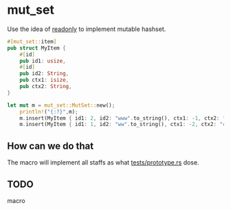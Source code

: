 # mut_set

Use the idea of [readonly](https://crates.io/crates/readonly) to implement mutable hashset.

``` rust
#[mut_set::item]
pub struct MyItem {
    #[id]
    pub id1: usize,
    #[id]
    pub id2: String,
    pub ctx1: isize,
    pub ctx2: String,
}

let mut m = mut_set::MutSet::new();
    println!("{:?}",m);
    m.insert(MyItem { id1: 2, id2: "www".to_string(), ctx1: -1, ctx2: "ccc".to_string() });
    m.insert(MyItem { id1: 1, id2: "ww".to_string(), ctx1: -2, ctx2: "cc".to_string() });
```

## How can we do that

The macro will implement all staffs as what [tests/prototype.rs](tests/prototype.rs) dose.

## TODO

macro
